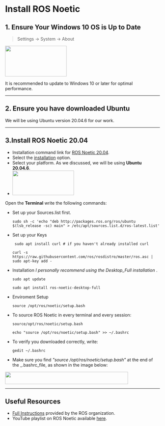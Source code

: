 

# **Install ROS Noetic**
## **1. Ensure Your Windows 10 OS is Up to Date**
 > Settings -> System -> About
<img src="https://github.com/alanoudmk/Install-ROS-Noetic-on-WSL/assets/127528672/486e095d-68b7-4ca9-af96-f375bcaf0d60" width="200" height="100">

 It is recommended to update to Windows 10 or later for optimal performance.


***


## **2. Ensure you have downloaded Ubuntu**
We will be using Ubuntu version 20.04.6 for our work.


***



## **3.Install ROS Noetic 20.04**
- Installation command link for [ROS Noetic 20.04](https://wiki.ros.org/ROS/Installation).
- Select the [installation](https://wiki.ros.org/Installation) option.
- Select your platform. As we discussed, we will be using **Ubuntu 20.04.6**.
- <img src="https://github.com/alanoudmk/Install-ROS-Noetic-on-WSL/assets/127528672/f23c3c90-cbfe-433f-906b-702564c32876" width="200" height="80">


 Open the **Terminal** write the following commands: 
- Set up your Sources.list first.
    ```
   sudo sh -c 'echo "deb http://packages.ros.org/ros/ubuntu $(lsb_release -sc) main" > /etc/apt/sources.list.d/ros-latest.list'
   ```
- Set up your Keys
  ```
   sudo apt install curl # if you haven't already installed curl
   ```
   ```
   curl -s https://raw.githubusercontent.com/ros/rosdistro/master/ros.asc | sudo apt-key add -
   ```
- Installation _I personally recommend using the Desktop_Full installation_ .
   ```
  sudo apt update
   ```
  ```
  sudo apt install ros-noetic-desktop-full
  ```
- Enviroment Setup
  ```
  source /opt/ros/noetic/setup.bash
  ```
- To source ROS Noetic in every terminal and every session:
  ```
  source/opt/ros/noetic/setup.bash
  ```
  ```
  echo "source /opt/ros/noetic/setup.bash" >> ~/.bashrc
  ```
- To verify you downloaded correctly, write: 
   ```
   gedit ~/.bashrc
   ```
- Make sure you find _"source /opt/ros/noetic/setup.bash"_ at the end of the _.bashrc_file, as shown in the image below: 

<img src="https://github.com/alanoudmk/Install-ROS-Noetic-on-WSL/assets/127528672/5f56c79b-b2d6-47e7-a75e-bbe7ab86c023" width="400" height="40">
 

***



## **Useful Resources**

- [Full Instructions](https://wiki.ros.org/Installation/Ubuntu) provided by the ROS organization.
- YouTube playlist on ROS Noetic available [here](https://youtu.be/Qk4vLFhvfbI?si=vQ72YrGRS629p7wb).




 
